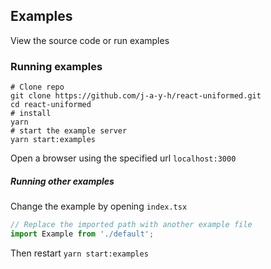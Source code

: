 ## Examples

View the source code or run examples

### Running examples

```shell
# Clone repo
git clone https://github.com/j-a-y-h/react-uniformed.git
cd react-uniformed
# install
yarn
# start the example server
yarn start:examples
```

Open a browser using the specified url `localhost:3000`

##### Running other examples

Change the example by opening `index.tsx`

```javascript
// Replace the imported path with another example file
import Example from './default';
```

Then restart `yarn start:examples`

